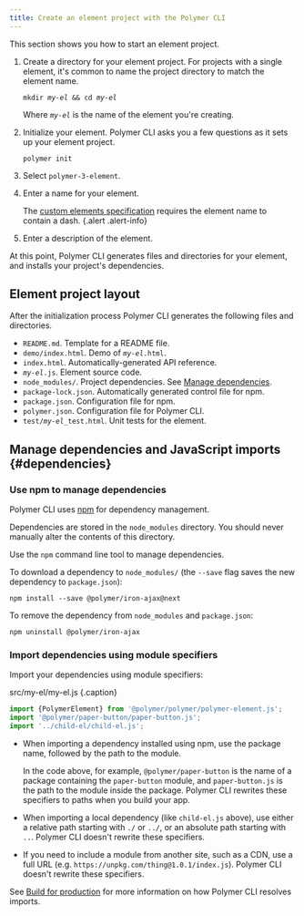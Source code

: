 ```yaml
---
title: Create an element project with the Polymer CLI
---
```


<!-- toc -->

This section shows you how to start an element project.

1.  Create a directory for your element project. For projects with a single element,
    it's common to name the project directory to match the element name.

    <pre><code>mkdir <var>my-el</var> && cd <var>my-el</var></code></pre>

    Where <code><var>my-el</var></code> is the name of the element you're
    creating.

1.  Initialize your element. Polymer CLI asks you a few questions as it sets up your element
    project.

        polymer init

1.  Select `polymer-3-element`.

1.  Enter a name for your element.

    The [custom elements
    specification](https://www.w3.org/TR/2016/WD-custom-elements-20160226/#concepts) requires the
    element name to contain a dash.
    {.alert .alert-info}

1.  Enter a description of the element.

At this point, Polymer CLI generates files and directories for your element, and installs your 
project's dependencies.

## Element project layout

After the initialization process Polymer CLI generates the following files and directories.

*   `README.md`. Template for a README file.
*   `demo/index.html`. Demo of <code><var>my-el</var></code>`.html`.
*   `index.html`. Automatically-generated API reference.
*   <code><var>my-el</var></code>`.js`. Element source code.
*   `node_modules/`. Project dependencies. See [Manage dependencies](#dependencies).
*   `package-lock.json`. Automatically generated control file for npm.
*   `package.json`. Configuration file for npm.
*   `polymer.json`. Configuration file for Polymer CLI.
*   `test/`<code><var>my-el</var></code>`_test.html`. Unit tests for
the element.

## Manage dependencies and JavaScript imports {#dependencies}

### Use npm to manage dependencies

Polymer CLI uses [npm](http://npmjs.com) for dependency management.

Dependencies are stored in the `node_modules` directory. You should never manually alter the
contents of this directory.

Use the `npm` command line tool to manage dependencies.

To download a dependency to `node_modules/` (the `--save` flag saves the new 
dependency to `package.json`):

    npm install --save @polymer/iron-ajax@next

To remove the dependency from `node_modules` and `package.json`:

    npm uninstall @polymer/iron-ajax

### Import dependencies using module specifiers

Import your dependencies using module specifiers:

src/my-el/my-el.js {.caption}

```js
import {PolymerElement} from '@polymer/polymer/polymer-element.js';
import '@polymer/paper-button/paper-button.js';
import '../child-el/child-el.js';
```

*   When importing a dependency installed using npm, use the package name, followed
    by the path to the module. 

    In the code above, for example, `@polymer/paper-button` is the name of a package
    containing the `paper-button` module, and `paper-button.js` is the path to the 
    module inside the package. Polymer CLI rewrites these specifiers to paths when
    you build your app.

*   When importing a local dependency (like `child-el.js` above), use either a relative
    path starting with `./` or `../`, or an absolute path starting with `..`. Polymer CLI
    doesn't rewrite these specifiers.

*   If you need to include a module from another site, such as a CDN, use a full URL
    (e.g. `https://unpkg.com/thing@1.0.1/index.js`). Polymer CLI doesn't rewrite these
    specifiers.

See [Build for production](/{{{polymer_version_dir}}}/toolbox/build-for-production#transforms) for more information on how Polymer CLI resolves imports.
